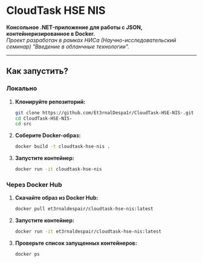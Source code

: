 # CloudTask HSE NIS

**Консольное .NET-приложение для работы с JSON, контейнеризированное в Docker.**  
_Проект разработан в рамках НИСа (Научно-исследовательский семинар) "Введение в обланчные технологии"._

---

## Как запустить?

### Локально

1. **Клонируйте репозиторий:**
   ```bash
   git clone https://github.com/Et3rnalDespa1r/CloudTask-HSE-NIS-.git
   cd CloudTask-HSE-NIS-
   cd src
2. **Соберите Docker-образ:**
   ```bash
   docker build -t cloudtask-hse-nis .
3. **Запустите контейнер:**
   ```bash
   docker run -it cloudtask-hse-nis

### Через Docker Hub

1. **Скачайте образ из Docker Hub:**
   ```bash
   docker pull et3rnaldespair/cloudtask-hse-nis:latest

2. **Запустите контейнер:**
   ```bash
   docker run -it et3rnaldespair/cloudtask-hse-nis:latest

3. **Проверьте список запущенных контейнеров:**
   ```bash
   docker ps

